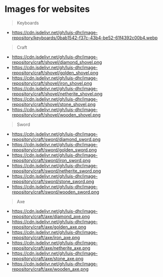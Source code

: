 # Images for websites

> Keyboards

- https://cdn.jsdelivr.net/gh/luis-dhr/image-repository/keyboards/0bab1542-f37c-43b4-be52-61f4392c00b4.webp

> Craft

- https://cdn.jsdelivr.net/gh/luis-dhr/image-repository/craft/shovel/diamond_shovel.png
- https://cdn.jsdelivr.net/gh/luis-dhr/image-repository/craft/shovel/golden_shovel.png
- https://cdn.jsdelivr.net/gh/luis-dhr/image-repository/craft/shovel/iron_shovel.png
- https://cdn.jsdelivr.net/gh/luis-dhr/image-repository/craft/shovel/netherite_shovel.png
- https://cdn.jsdelivr.net/gh/luis-dhr/image-repository/craft/shovel/stone_shovel.png
- https://cdn.jsdelivr.net/gh/luis-dhr/image-repository/craft/shovel/wooden_shovel.png

> Sword

- https://cdn.jsdelivr.net/gh/luis-dhr/image-repository/craft/sword/diamond_sword.png
- https://cdn.jsdelivr.net/gh/luis-dhr/image-repository/craft/sword/golden_sword.png
- https://cdn.jsdelivr.net/gh/luis-dhr/image-repository/craft/sword/iron_sword.png
- https://cdn.jsdelivr.net/gh/luis-dhr/image-repository/craft/sword/netherite_sword.png
- https://cdn.jsdelivr.net/gh/luis-dhr/image-repository/craft/sword/stone_sword.png
- https://cdn.jsdelivr.net/gh/luis-dhr/image-repository/craft/sword/wooden_sword.png

> Axe

- https://cdn.jsdelivr.net/gh/luis-dhr/image-repository/craft/axe/diamond_axe.png
- https://cdn.jsdelivr.net/gh/luis-dhr/image-repository/craft/axe/golden_axe.png
- https://cdn.jsdelivr.net/gh/luis-dhr/image-repository/craft/axe/iron_axe.png
- https://cdn.jsdelivr.net/gh/luis-dhr/image-repository/craft/axe/netherite_axe.png
- https://cdn.jsdelivr.net/gh/luis-dhr/image-repository/craft/axe/stone_axe.png
- https://cdn.jsdelivr.net/gh/luis-dhr/image-repository/craft/axe/wooden_axe.png
